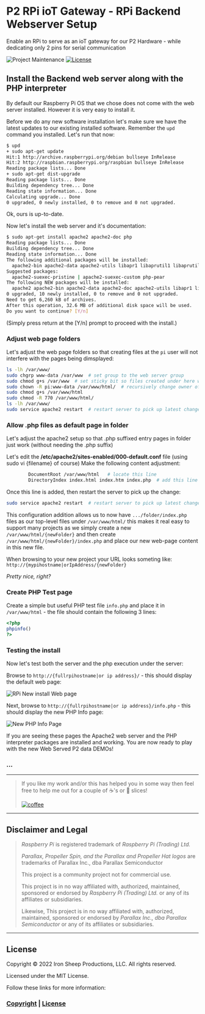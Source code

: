 # P2 RPi ioT Gateway - RPi Backend Webserver Setup

Enable an RPi to serve as an ioT gateway for our P2 Hardware - while dedicating only 2 pins for serial communication

![Project Maintenance][maintenance-shield]
[![License][license-shield]](LICENSE)

## Install the Backend web server along with the PHP interpreter

By default our Raspberry Pi OS that we chose does not come with the web server installed. However it is very easy to install it.  

Before we do any new software installation let's make sure we have the latest updates to our existing installed software.  Remember the `upd` command you installed. Let's run that now:

```bash
$ upd
+ sudo apt-get update
Hit:1 http://archive.raspberrypi.org/debian bullseye InRelease                                                      
Hit:2 http://raspbian.raspberrypi.org/raspbian bullseye InRelease                                                   
Reading package lists... Done
+ sudo apt-get dist-upgrade
Reading package lists... Done
Building dependency tree... Done
Reading state information... Done
Calculating upgrade... Done
0 upgraded, 0 newly installed, 0 to remove and 0 not upgraded.
```

Ok, ours is up-to-date.

Now let's install the web server and it's documentation:

```bash
$ sudo apt-get install apache2 apache2-doc php
Reading package lists... Done
Building dependency tree... Done
Reading state information... Done
The following additional packages will be installed:
  apache2-bin apache2-data apache2-utils libapr1 libaprutil1 libaprutil1-dbd-sqlite3 libapache2-mod-php7.4 php-common php7.4 php7.4-cli php7.4-common php7.4-json php7.4-opcache php7.4-readline libaprutil1-ldap liblua5.3-0
Suggested packages:
  apache2-suexec-pristine | apache2-suexec-custom php-pear
The following NEW packages will be installed:
  apache2 apache2-bin apache2-data apache2-doc apache2-utils libapr1 libaprutil1 libaprutil1-dbd-sqlite3 libaprutil1-ldap liblua5.3-0 libapache2-mod-php7.4 php php-common php7.4 php7.4-cli php7.4-common php7.4-json php7.4-opcache php7.4-readline
0 upgraded, 10 newly installed, 0 to remove and 0 not upgraded.
Need to get 6,260 kB of archives.
After this operation, 32.6 MB of additional disk space will be used.
Do you want to continue? [Y/n] 
```

(Simply press return at the [Y/n] prompt to proceed with the install.)

### Adjust web page folders

Let's adjust the web page folders so that creating files at the `pi` user will not interfere with the pages being dimsplayed:

```bash
ls -lh /var/www/
sudo chgrp www-data /var/www  # set group to the web server group
sudo chmod g+s /var/www  # set sticky bit so files created under here will be set to group
sudo chown -R pi:www-data /var/www/html/  # recursively change owner of files/folder within
sudo chmod g+s /var/www/html
sudo chmod -R 770 /var/www/html/ 
ls -lh /var/www/
sudo service apache2 restart  # restart server to pick up latest changes
```

### Allow .php files as default page in folder

Let's adjust the apache2 setup so that .php suffixed entry pages in folder just work (without needing the .php suffix)

Let's edit the **/etc/apache2/sites-enabled/000-default.conf** file (using sudo vi {filename} of course)  Make the following content adjustment:

```bash
        DocumentRoot /var/www/html   # locate this line
        DirectoryIndex index.html index.htm index.php  # add this line !!
```

Once this line is added, then restart the server to pick up the change:

```bash
sudo service apache2 restart  # restart server to pick up latest changes
```

This configuration addition allows us to now have `.../folder/index.php` files as our top-level files under `/var/www/html/`  this makes it real easy to support many projects as we simply create a new `/var/www/html/{newFolder}` and then create `/var/www/html/{newFolder}/index.php` and place our new web-page content in this new file.

When browsing to your new project your URL looks someting like: `http://{mypihostname|orIpAddress/{newFolder}` 

*Pretty nice, right?*


### Create PHP Test page

Create a simple but useful PHP test file `info.php` and place it in `/var/www/html` - the file should contain the following 3 lines:

```php
<?php  
phpinfo()
?>
```

### Testing the install

Now let's test both the server and the php execution under the server:

Browse to `http://{fullrpihostname|or ip address}/` - this should display the default web page:

![RPi New install Web page](./Docs/images/DefaultWWWPage.png)

Next, browse to `http://{fullrpihostname|or ip address}/info.php` - this should display the new PHP Info page:


![New PHP Info Page](./Docs/images/NewPhpInfoPage.png)

If you are seeing these pages the Apache2 web server and the PHP interpreter packages are installed and working. You are now ready to play with the new Web Served P2 data DEMOs!

### ...

---

> If you like my work and/or this has helped you in some way then feel free to help me out for a couple of :coffee:'s or :pizza: slices!
>
> [![coffee](https://www.buymeacoffee.com/assets/img/custom_images/black_img.png)](https://www.buymeacoffee.com/ironsheep)

---

## Disclaimer and Legal

> *Raspberry Pi* is registered trademark of *Raspberry Pi (Trading) Ltd.*
>
> *Parallax, Propeller Spin, and the Parallax and Propeller Hat logos* are trademarks of Parallax Inc., dba Parallax Semiconductor
>
> This project is a community project not for commercial use.
>
> This project is in no way affiliated with, authorized, maintained, sponsored or endorsed by *Raspberry Pi (Trading) Ltd.* or any of its affiliates or subsidiaries.
>
> Likewise, This project is in no way affiliated with, authorized, maintained, sponsored or endorsed by *Parallax Inc., dba Parallax Semiconductor* or any of its affiliates or subsidiaries.

---

## License

Copyright © 2022 Iron Sheep Productions, LLC. All rights reserved.

Licensed under the MIT License.

Follow these links for more information:

### [Copyright](copyright) | [License](LICENSE)

[maintenance-shield]: https://img.shields.io/badge/maintainer-stephen%40ironsheep%2ebiz-blue.svg?style=for-the-badge

[marketplace-version]: https://vsmarketplacebadge.apphb.com/version-short/ironsheepproductionsllc.spin2.svg

[marketplace-installs]: https://vsmarketplacebadge.apphb.com/installs-short/ironsheepproductionsllc.spin2.svg

[marketplace-rating]: https://vsmarketplacebadge.apphb.com/rating-short/ironsheepproductionsllc.spin2.svg

[license-shield]: https://camo.githubusercontent.com/bc04f96d911ea5f6e3b00e44fc0731ea74c8e1e9/68747470733a2f2f696d672e736869656c64732e696f2f6769746875622f6c6963656e73652f69616e74726963682f746578742d646976696465722d726f772e7376673f7374796c653d666f722d7468652d6261646765
